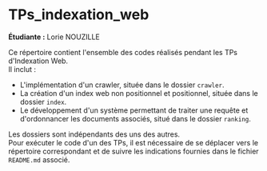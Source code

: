 # TPs_indexation_web

**Étudiante :** Lorie NOUZILLE

Ce répertoire contient l'ensemble des codes réalisés pendant les TPs d'Indexation Web.       
Il inclut :  
*   L'implémentation d'un crawler, située dans le dossier `crawler`. 
*   La création d'un index web non positionnel et positionnel, située dans le dossier `index`.
*   Le développement d'un système permettant de traiter une requête et d'ordonnancer les documents associés, situé dans le dossier `ranking`. 

Les dossiers sont indépendants des uns des autres.      
Pour exécuter le code d'un des TPs, il est nécessaire de se déplacer vers le répertoire correspondant et de suivre les indications fournies dans le fichier `README.md` associé.